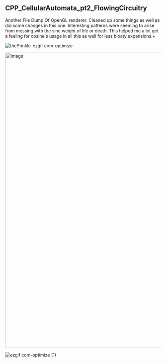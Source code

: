 **CPP_CellularAutomata_pt2_FlowingCircuitry**
-----------------------
Another File Dump Of OpenGL renderer. Cleaned up some things as well as did some changes in this one. Interesting patterns were seeming to arise from messing with the sine weight of life or death. This helped me a lot get a feeling for cosine's usage in all this as well for less bloaty expansions.+

![thePrinkle-ezgif com-optimize](https://github.com/Kingerthanu/CPP_CellularAutomata_pt2_FlowingCircuitry/assets/76754592/7a281e6b-27f8-4e0d-bb50-41a2cb2d8ab1)

<img width="950" alt="image" src="https://github.com/Kingerthanu/CPP_CellularAutomata_pt2_FlowingCircuitry/assets/76754592/e93b7b2d-451a-4a08-98e0-5a29fd9cc792">

![ezgif com-optimize (1)](https://github.com/Kingerthanu/CPP_CellularAutomata_pt2_FlowingCircuitry/assets/76754592/9e55a5de-08c6-4b72-b21f-7c3e48ff35bf)
